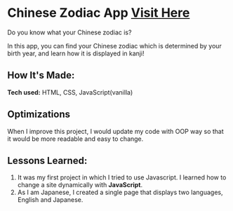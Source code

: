 # Chinese Zodiac App <a target="_blank" href="https://mai-ogiso.github.io/Chinese_Zodiac_App/">Visit Here</a>

Do you know what your Chinese zodiac is?
  
In this app, you can find your Chinese zodiac which is determined by your birth year, and learn how it is displayed in kanji!

## How It's Made:

**Tech used:** HTML, CSS, JavaScript(vanilla)

## Optimizations

When I improve this project, I would update my code with OOP way so that it would be more readable and easy to change.

## Lessons Learned:

1. It was my first project in which I tried to use Javascript.
  I learned how to change a site dynamically with **JavaScript**.
2. As I am Japanese, I created a single page that displays two languages, English and Japanese.